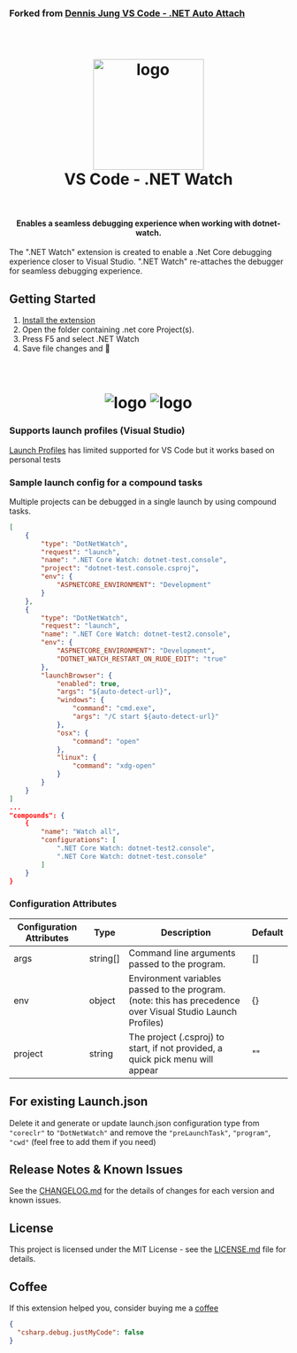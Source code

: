 ### Forked from [Dennis Jung VS Code - .NET Auto Attach](https://gitlab.com/dennismaxjung/vscode-dotnet-auto-attach)

<h1 align="center">
  <br>
    <img src="./images/watch-debug.png" alt="logo" width="200">
  <br>
	VS Code - .NET Watch
  <br>
  <br>
</h1>
<h4 align="center">Enables a seamless debugging experience when working with dotnet-watch.</h4>

The ".NET Watch" extension is created to enable a .Net Core debugging experience closer to Visual Studio.
".NET Watch" re-attaches the debugger for seamless debugging experience.

## Getting Started

1. [Install the extension](https://marketplace.visualstudio.com/items?itemName=Murugaratham.vscode-dotnet-watch)
1. Open the folder containing .net core Project(s).
1. Press F5 and select .NET Watch
1. Save file changes and 🤯

<h1 align="center">
  <br>
    <img src="./images/fresh-start.gif" alt="logo">
		<img src="./images/watch-reload.gif" alt="logo">
  <br>
</h1>

### Supports launch profiles (Visual Studio)

[Launch Profiles](https://github.com/OmniSharp/omnisharp-vscode/blob/master/debugger-launchjson.md#launchsettingsjson-support) has limited supported for VS Code but it works based on personal tests

### Sample launch config for a compound tasks

Multiple projects can be debugged in a single launch by using compound tasks.

```json
[
	{
		"type": "DotNetWatch",
		"request": "launch",
		"name": ".NET Core Watch: dotnet-test.console",
		"project": "dotnet-test.console.csproj",
		"env": {
			"ASPNETCORE_ENVIRONMENT": "Development"
		}
	},
	{
		"type": "DotNetWatch",
		"request": "launch",
		"name": ".NET Core Watch: dotnet-test2.console",
		"env": {
			"ASPNETCORE_ENVIRONMENT": "Development",
			"DOTNET_WATCH_RESTART_ON_RUDE_EDIT": "true"
		},
		"launchBrowser": {
			"enabled": true,
			"args": "${auto-detect-url}",
			"windows": {
				"command": "cmd.exe",
				"args": "/C start ${auto-detect-url}"
			},
			"osx": {
				"command": "open"
			},
			"linux": {
				"command": "xdg-open"
			}
		}
	}
]
...
"compounds": {
	{
		"name": "Watch all",
		"configurations": [
			".NET Core Watch: dotnet-test2.console",
			".NET Core Watch: dotnet-test.console"
		]
	}
}

```

### Configuration Attributes

| Configuration Attributes | Type     | Description                                                                                                 | Default |
| ------------------------ | -------- | ----------------------------------------------------------------------------------------------------------- | ------- |
| args                     | string[] | Command line arguments passed to the program.                                                               | []      |
| env                      | object   | Environment variables passed to the program. (note: this has precedence over Visual Studio Launch Profiles) | {}      |
| project                  | string   | The project (.csproj) to start, if not provided, a quick pick menu will appear                              | ""      |

## For existing Launch.json

Delete it and generate or update launch.json configuration type from `"coreclr"` to `"DotNetWatch"`
and remove the `"preLaunchTask"`, `"program"`, `"cwd"` (feel free to add them if you need)

## Release Notes & Known Issues

See the [CHANGELOG.md](CHANGELOG.md) for the details of changes for each version and known issues.

## License

This project is licensed under the MIT License - see the [LICENSE.md](LICENSE) file for details.

## Coffee

If this extension helped you, consider buying me a [coffee](https://www.buymeacoffee.com/muru)

```json
{
  "csharp.debug.justMyCode": false
}
```
